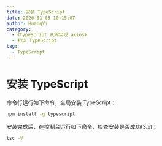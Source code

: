 ```yaml
---
title: 安装 TypeScript
date: 2020-01-05 10:15:07
author: HuangYi
category:
  - 《TypeScript 从零实现 axios》
  - 初识 TypeScript
tag:
  - TypeScript
---
```


# 安装 TypeScript

命令行运行如下命令，全局安装 TypeScript：

```bash
npm install -g typescript
```

安装完成后，在控制台运行如下命令，检查安装是否成功(3.x)：

```bash
tsc -V
```
